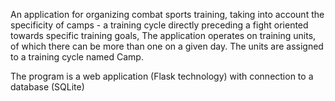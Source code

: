 An application for organizing combat sports training, taking into account the specificity of camps - a training cycle directly preceding a fight oriented towards specific training goals,
The application operates on training units, of which there can be more than one on a given day. The units are assigned to a training cycle named Camp.

The program is a web application (Flask technology) with connection to a database (SQLite)

